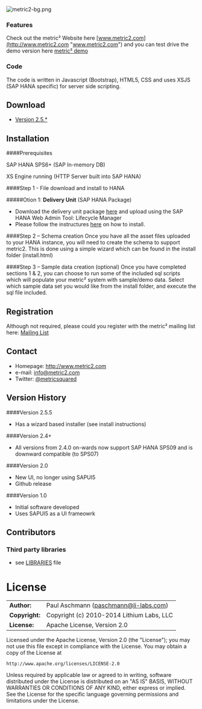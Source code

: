 ![metric2-bg.png](http://www.metric2.com/wp-content/uploads/2014/10/metric2-bg.png)

### Features 

Check out the metric² Website here [www.metric2.com](http://www.metric2.com "www.metric2.com") and you can test drive the demo version here [metric² demo](http://metric2.com/#screenshots "http://metric2.com/#screenshots")

### Code

The code is written in Javascript (Bootstrap), HTML5, CSS and uses XSJS (SAP HANA specific) for server side scripting.

## Download
* [Version 2.5.*](http://www.metric2.com/metric2-downloads/)

## Installation

####Prerequisites

SAP HANA SPS6+ (SAP In-memory DB)

XS Engine running (HTTP Server built into SAP HANA)


####Step 1 - File download and install to HANA

#####Otion 1: **Delivery Unit** (SAP HANA Package)

- Download the delivery unit package [here](http://www.metric2.com/metric2-downloads/) and upload using the SAP HANA Web Admin Tool: Lifecycle Manager
- Please follow the instructures [here](http://www.metric2.com/web-documentation/) on how to install.

####Step 2 – Schema creation
Once you have all the asset files uploaded to your HANA instance, you will need to create the schema to support metric2. This is done using a simple wizard which can be found in the install folder (install.html)

####Step 3 – Sample data creation (optional)
Once you have completed sections 1 & 2, you can choose to run some of the included sql scripts which will populate your metric² system with sample/demo data. Select which sample data set you would like from the install folder, and execute the sql file included.


## Registration
Although not required, please could you register with the metric² mailing list here: [Mailing List](http://www.metric2.com/metric2-downloads/ "metric2 mailing list")

## Contact
* Homepage: http://www.metric2.com
* e-mail: info@metric2.com
* Twitter: [@metricsquared](https://twitter.com/metricsquared/ "metricsquared on twitter")


## Version History

####Version 2.5.5
* Has a wizard based installer (see install instructions)

####Version 2.4+
* All versions from 2.4.0 on-wards now support SAP HANA SPS09 and is downward compatible (to SPS07)

####Version 2.0
* New UI, no longer using SAPUI5
* Github release

####Version 1.0
* Initial software developed
* Uses SAPUI5 as a UI frameowrk


## Contributors
### Third party libraries
* see [LIBRARIES](https://github.com/paschmann/metric2/blob/master/libraries.md) file

# License

|                      |                                          |                   
|:---------------------|:-----------------------------------------|
| **Author:**          | Paul Aschmann (<paschmann@li-labs.com>)
| **Copyright:**       | Copyright (c) 2010-2014 Lithium Labs, LLC
| **License:**         | Apache License, Version 2.0

Licensed under the Apache License, Version 2.0 (the "License");
you may not use this file except in compliance with the License.
You may obtain a copy of the License at

    http://www.apache.org/licenses/LICENSE-2.0

Unless required by applicable law or agreed to in writing, software
distributed under the License is distributed on an "AS IS" BASIS,
WITHOUT WARRANTIES OR CONDITIONS OF ANY KIND, either express or implied.
See the License for the specific language governing permissions and
limitations under the License.
